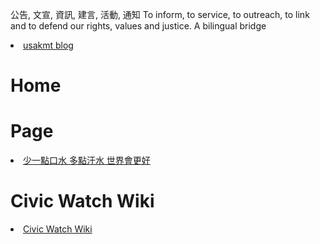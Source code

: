 
公告, 文宣, 資訊, 建言, 活動, 通知 To inform, to service, to outreach, to link and to defend our rights, values and justice. 
A bilingual bridge

<li><a href="http://classic-blog.udn.com/usakmt" > usakmt blog </a></li>

# Home

# Page
<li><a href="http://city.udn.com/62934/6925860" > 少一點口水 多點汗水 世界會更好 </a></li>

# Civic Watch Wiki
<li><a href="https://github.com/uskmt/Civic-Watch/wiki"> Civic Watch Wiki </a></li>





